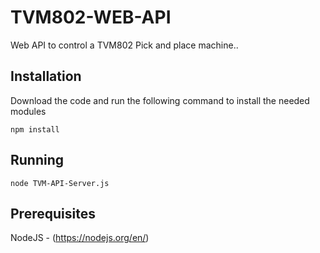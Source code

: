 # TVM802-WEB-API
Web API to control a TVM802 Pick and place machine..

Installation
------------

Download the code and run the following command to install the needed modules 

`npm install`

Running
-------

`node TVM-API-Server.js`

Prerequisites
-------------
NodeJS - (https://nodejs.org/en/)
